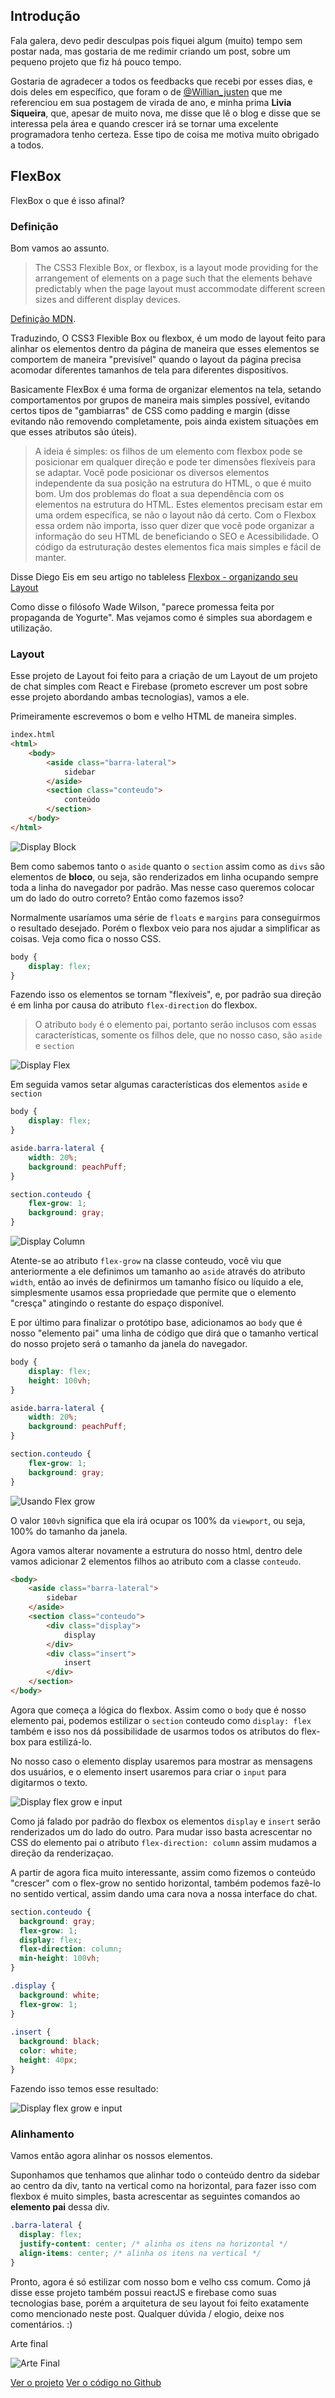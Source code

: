 
## Introdução

Fala galera, devo pedir desculpas pois fiquei algum (muito) tempo sem postar nada, mas gostaria de me redimir criando um post, sobre um pequeno projeto que fiz há pouco tempo.

Gostaria de agradecer a todos os feedbacks que recebi por esses dias, e dois deles em específico, que foram o de [@Willian_justen](https://twitter.com/@Willian_justen) que me referenciou em sua postagem de virada de ano, e minha prima **Livia Siqueira**, que, apesar de muito nova, me disse que lê o blog e disse que se interessa pela área e quando crescer irá se tornar uma excelente programadora tenho certeza. Esse tipo de coisa me motiva muito obrigado a todos.

## FlexBox

FlexBox o que é isso afinal?

### Definição

Bom vamos ao assunto. 

> The CSS3 Flexible Box, or flexbox, is a layout mode providing for the arrangement of elements on a page such that the elements behave predictably when the page layout must accommodate different screen sizes and different display devices.

[Definição MDN](https://developer.mozilla.org/en-US/docs/Web/CSS/CSS_Flexible_Box_Layout/Using_CSS_flexible_boxes).

Traduzindo, O CSS3 Flexible Box ou flexbox, é um modo de layout feito para alinhar os elementos dentro da página de maneira que esses elementos se comportem de maneira "previsível" quando o layout da página precisa acomodar diferentes tamanhos de tela para diferentes dispositívos.


Basicamente FlexBox é uma forma de organizar elementos na tela, setando comportamentos por grupos de maneira mais simples possível, evitando certos tipos de "gambiarras" de CSS como padding e margin (disse evitando não removendo completamente, pois ainda existem situações em que esses atributos são úteis).

> A ideia é simples: os filhos de um elemento com flexbox pode se posicionar em qualquer direção e pode ter dimensões flexíveis para se adaptar. Você pode posicionar os diversos elementos independente da sua posição na estrutura do HTML, o que é muito bom. Um dos problemas do float a sua dependência com os elementos na estrutura do HTML. Estes elementos precisam estar em uma ordem específica, se não o layout não dá certo. Com o Flexbox essa ordem não importa, isso quer dizer que você pode organizar a informação do seu HTML de beneficiando o SEO e Acessibilidade. O código da estruturação destes elementos fica mais simples e fácil de manter.

Disse Diego Eis em seu artigo no tableless [Flexbox - organizando seu Layout](http://tableless.com.br/flexbox-organizando-seu-layout/)

Como disse o filósofo Wade Wilson, "parece promessa feita por propaganda de Yogurte". Mas vejamos como é simples sua abordagem e utilização.


### Layout

Esse projeto de Layout foi feito para a criação de um Layout de um projeto de chat simples com React e Firebase (prometo escrever um post sobre esse projeto abordando ambas tecnologias), vamos a ele.

Primeiramente escrevemos o bom e velho HTML de maneira simples.

```html
index.html
<html>
	<body>
		<aside class="barra-lateral">
			sidebar
		</aside>
		<section class="conteudo">
			conteúdo
		</section>
	</body>
</html>
```

![Display Block](/posts/flexbox/display-block.png)

Bem como sabemos tanto o `aside` quanto o `section` assim como as `divs` são elementos de **bloco**, ou seja, são renderizados em linha ocupando sempre toda a linha do navegador por padrão. Mas nesse caso queremos colocar um do lado do outro correto? Então como fazemos isso?

Normalmente usaríamos uma série de `floats` e `margins` para conseguirmos o resultado desejado. Porém o flexbox veio para nos ajudar a simplificar as coisas. Veja como fica o nosso CSS.

```css
body {
	display: flex;
}
```

Fazendo isso os elementos se tornam "flexíveis", e, por padrão sua direção é em linha por causa do atributo `flex-direction` do flexbox.

> O atributo `body` é o elemento pai, portanto serão inclusos com essas características, somente os filhos dele, que no nosso caso, são `aside` e `section`

![Display Flex](/posts/flexbox/display-flex.png)

Em seguida vamos setar algumas características dos elementos `aside` e `section`

```css
body {
	display: flex;
}

aside.barra-lateral {
	width: 20%;
	background: peachPuff;
}

section.conteudo {
	flex-grow: 1;
	background: gray;
}
```

![Display Column](/posts/flexbox/display-column.png)

Atente-se ao atributo `flex-grow` na classe conteudo, você viu que anteriormente a ele definimos um tamanho ao `aside` através do atributo `width`, então ao invés de definirmos um tamanho físico ou líquido a ele, simplesmente usamos essa propriedade que permite que o elemento "cresça" atingindo o restante do espaço disponível.

E por último para finalizar o protótipo base, adicionamos ao `body` que é nosso "elemento pai" uma linha de código que dirá que o tamanho vertical do nosso projeto será o tamanho da janela do navegador.

```css
body {
	display: flex;
	height: 100vh;
}

aside.barra-lateral {
	width: 20%;
	background: peachPuff;
}

section.conteudo {
	flex-grow: 1;
	background: gray;
}
```

![Usando Flex grow](/posts/flexbox/flex-grow.png)

O valor `100vh` significa que ela irá ocupar os 100% da `viewport`, ou seja, 100% do tamanho da janela.

Agora vamos alterar novamente a estrutura do nosso html, dentro dele vamos adicionar 2 elementos filhos ao atributo com a classe `conteudo`.


```html
<body>
	<aside class="barra-lateral">
		sidebar
	</aside>
	<section class="conteudo">
		<div class="display">
			display
		</div>
		<div class="insert">
			insert
		</div>
	</section>
</body>
```

Agora que começa a lógica do flexbox. Assim como o `body` que é nosso elemento pai, podemos estilizar o `section` conteudo como `display: flex` também e isso nos dá possibilidade de usarmos todos os atributos do flex-box para estilizá-lo.

No nosso caso o elemento display usaremos para mostrar as mensagens dos usuários, e o elemento insert usaremos para criar o `input` para digitarmos o texto.

![Display flex grow e input](/posts/flexbox/content-column.png)

Como já falado por padrão do flexbox os elementos `display` e `insert` serão renderizados um do lado do outro. Para mudar isso basta acrescentar no CSS do elemento pai o atributo `flex-direction: column` assim mudamos a direção da renderizaçao.

A partir de agora fica muito interessante, assim como fizemos o conteúdo "crescer" com o flex-grow no sentido horizontal, também podemos fazê-lo no sentido vertical, assim dando uma cara nova a nossa interface do chat.

```css
section.conteudo {
  background: gray;
  flex-grow: 1;
  display: flex;
  flex-direction: column;
  min-height: 100vh;
}

.display {
  background: white;
  flex-grow: 1;
}
	
.insert {
  background: black;
  color: white;
  height: 40px;
}

```

Fazendo isso temos esse resultado:

![Display flex grow e input](/posts/flexbox/flex-grow-display.png)

### Alinhamento

Vamos então agora alinhar os nossos elementos.

Suponhamos que tenhamos que alinhar todo o conteúdo dentro da sidebar ao centro da div, tanto na vertical como na horizontal, para fazer isso com flexbox é muito simples, basta acrescentar as seguintes comandos ao **elemento pai** dessa div.

```css
.barra-lateral {
  display: flex;
  justify-content: center; /* alinha os itens na horizontal */
  align-items: center; /* alinha os itens na vertical */
}
```

Pronto, agora é só estilizar com nosso bom e velho css comum. Como já disse esse projeto também possui reactJS e firebase como suas tecnologias base, porém a arquitetura de seu layout foi feito exatamente como mencionado neste post. Qualquer dúvida / elogio, deixe nos comentários. :)

Arte final

![Arte Final](/posts/flexbox/final-art.png)

<div class="view-demo">
	<a href="http://lucasmaiaesilva.com.br/firebase-chat/" class="button button-3d button-caution button-rounded" target="blank">Ver o projeto</a>
	<a href="http://github.com/lucasmaiaesilva/firebase-chat/" class="button button-3d button-primary button-rounded" target="blank">Ver o código no Github</a>	
</div>
